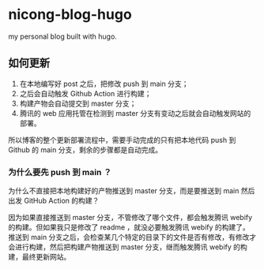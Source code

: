 # nicong-blog-hugo
my personal blog built with hugo.

## 如何更新
1. 在本地编写好 post 之后，把修改 push 到 main 分支；
2. 之后会自动触发 Github Action 进行构建；
3. 构建产物会自动提交到 master 分支；
4. 腾讯的 web 应用托管在检测到 master 分支有变动之后就会自动触发网站的部署。

所以博客的整个更新部署流程中，需要手动完成的只有把本地代码 push 到 Github 的 main 分支，剩余的步骤都是自动完成。

### 为什么要先 push 到 main ？

为什么不直接把本地构建好的产物推送到 master 分支，而是要推送到 main 然后出发 GitHub Action 的构建？

因为如果直接推送到 master 分支，不管修改了哪个文件，都会触发腾讯 webify 的构建。但如果我只是修改了 readme ，就没必要触发腾讯 webify 的构建了。
推送到 main 分支之后，会检查某几个特定的目录下的文件是否有修改，有修改才会进行构建，然后把构建产物推送到 master 分支，继而触发腾讯 webify 的构建，最终更新网站。
